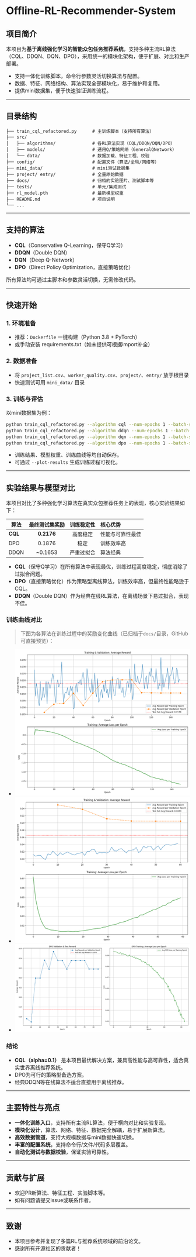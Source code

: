# Offline-RL-Recommender-System

## 项目简介

本项目为**基于离线强化学习的智能众包任务推荐系统**，支持多种主流RL算法（CQL、DDQN、DQN、DPO），采用统一的模块化架构，便于扩展、对比和生产部署。

- 支持一体化训练脚本，命令行参数灵活切换算法与配置。
- 数据、特征、网络结构、算法实现全部模块化，易于维护和复用。
- 提供mini数据集，便于快速验证训练流程。

---

## 目录结构

```
├── train_cql_refactored.py      # 主训练脚本（支持所有算法）
├── src/
│   ├── algorithms/              # 各RL算法实现（CQL/DDQN/DQN/DPO）
│   ├── models/                  # 通用Q/策略网络（GeneralQNetwork）
│   └── data/                    # 数据加载、特征工程、校验
├── config/                      # 配置文件（算法/全局/网络等）
├── mini_data/                   # mini测试数据集
├── project/ entry/              # 全量原始数据
├── docs/                        # 归档的实验图片、测试脚本等
├── tests/                       # 单元/集成测试
├── rl_model.pth                 # 最新模型权重
├── README.md                    # 项目说明
└── ...
```

---

## 支持的算法

- **CQL**（Conservative Q-Learning，保守Q学习）
- **DDQN**（Double DQN）
- **DQN**（Deep Q-Network）
- **DPO**（Direct Policy Optimization，直接策略优化）

所有算法均可通过主脚本和参数灵活切换，无需修改代码。

---

## 快速开始

### 1. 环境准备
- 推荐：`Dockerfile` 一键构建（Python 3.8 + PyTorch）
- 或手动安装 requirements.txt（如未提供可根据import补全）

### 2. 数据准备
- 将 `project_list.csv`、`worker_quality.csv`、`project/`、`entry/` 放于根目录
- 快速测试可用 `mini_data/` 目录

### 3. 训练与评估

以mini数据集为例：

```bash
python train_cql_refactored.py --algorithm cql --num-epochs 1 --batch-size 4 --config-file mini_data_config.json
python train_cql_refactored.py --algorithm ddqn --num-epochs 1 --batch-size 4 --config-file mini_data_config.json
python train_cql_refactored.py --algorithm dqn --num-epochs 1 --batch-size 4 --config-file mini_data_config.json
python train_cql_refactored.py --algorithm dpo --num-epochs 1 --batch-size 4 --config-file mini_data_config.json
```

- 训练结果、模型权重、训练曲线等均自动保存。
- 可通过 `--plot-results` 生成训练过程可视化。

---

## 实验结果与模型对比

本项目对比了多种强化学习算法在真实众包推荐任务上的表现，核心实验结果如下：

| 算法   | 最终测试集奖励 | 训练稳定性   | 核心优势           |
|--------|:-------------:|:------------:|:------------------|
| **CQL**| **0.2176**    | 高度稳定     | 性能与可靠性最佳   |
| DPO    | 0.1876        | 稳定         | 训练效率高         |
| DDQN   | ~0.1653       | 严重过拟合   | 算法经典           |

- **CQL**（保守Q学习）在所有算法中表现最优，训练过程高度稳定，彻底消除了过拟合问题。
- **DPO**（直接策略优化）作为策略型离线算法，训练效率高，但最终性能略逊于CQL。
- **DDQN**（Double DQN）作为经典在线RL算法，在离线场景下易过拟合，表现不佳。

### 训练曲线对比

> 下图为各算法在训练过程中的奖励变化曲线（已归档于`docs/`目录，GitHub可直接预览）：

- ![CQL最佳表现](cql.png)
- ![DDQN训练曲线](ddqn.png)
- ![DPO最佳表现](dpo.png)

### 结论

- **CQL（alpha=0.1）** 是本项目最优解决方案，兼具高性能与高可靠性，适合真实世界离线推荐系统。
- DPO为可行的策略型备选方案。
- 经典DDQN等在线算法不适合直接用于离线推荐。

---

## 主要特性与亮点
- **一体化训练入口**，支持所有主流RL算法，便于横向对比和实验复现。
- **模块化设计**，算法、网络、特征、数据完全解耦，易于扩展新算法。
- **高效数据管道**，支持大规模数据与mini数据快速切换。
- **丰富的配置系统**，支持命令行/文件/代码多层覆盖。
- **自动化测试与数据校验**，保证实验可靠性。

---

## 贡献与扩展
- 欢迎PR新算法、特征工程、实验脚本等。
- 如有问题请提交issue或联系作者。

---

## 致谢
- 本项目参考并复现了多篇RL与推荐系统领域的前沿论文。
- 感谢所有开源社区的贡献者！
